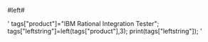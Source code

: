 #left#

'
tags["product"]="IBM Rational Integration Tester";
tags["leftstring"]=left(tags["product"],3);
print(tags["leftstring"]);
'